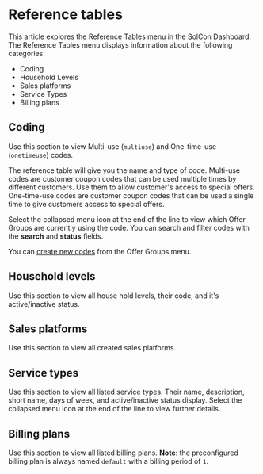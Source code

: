 # Reference tables

This article explores the Reference Tables menu in the SolCon Dashboard. The Reference Tables menu displays information about the following categories:

* Coding
* Household Levels
* Sales platforms
* Service Types
* Billing plans

## Coding

Use this section to view Multi-use (`multiuse`) and One-time-use (`onetimeuse`) codes. 

The reference table will give you the name and type of code. Multi-use codes are customer coupon codes that can be used multiple times by different customers. Use them to allow customer's access to special offers. One-time-use codes are customer coupon codes that can be used a single time to give customers access to special offers.

Select the collapsed menu icon at the end of the line to view which Offer Groups are currently using the code. You can search and filter codes with the **search** and **status** fields.

You can [create new codes](example.com) from the Offer Groups menu.

## Household levels

Use this section to view all house hold levels, their code, and it's active/inactive status.

## Sales platforms

Use this section to view all created sales platforms.

## Service types

Use this section to view all listed service types. Their name, description, short name, days of week, and active/inactive status display. Select the collapsed menu icon at the end of the line to view further details.

## Billing plans

Use this section to view all listed billing plans. **Note**: the preconfigured billing plan is always named `default` with a billing period of `1`.